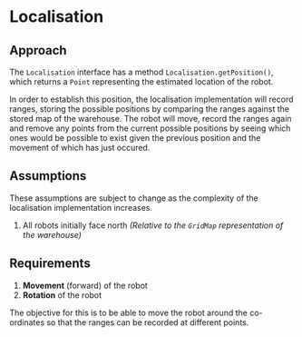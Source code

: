 # Localisation

## Approach

The `Localisation` interface has a method `Localisation.getPosition()`, which returns a `Point` representing the estimated location of the robot.

In order to establish this position, the localisation implementation will record ranges, storing the possible positions by comparing the ranges against the stored map of the warehouse. The robot will move, record the ranges again and remove any points from the current possible positions by seeing which ones would be possible to exist given the previous position and the movement of which has just occured.

## Assumptions

These assumptions are subject to change as the complexity of the localisation implementation increases.

1. All robots initially face north *(Relative to the `GridMap` representation of the warehouse)*

## Requirements

1. **Movement** (forward) of the robot
2. **Rotation** of the robot

The objective for this is to be able to move the robot around the co-ordinates so that the ranges can be recorded at different points.